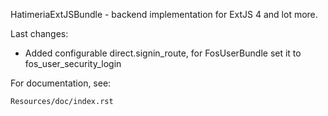 HatimeriaExtJSBundle - backend implementation for ExtJS 4 and lot more.

Last changes:
 - Added configurable direct.signin_route, for FosUserBundle set it to fos_user_security_login

For documentation, see:

    Resources/doc/index.rst